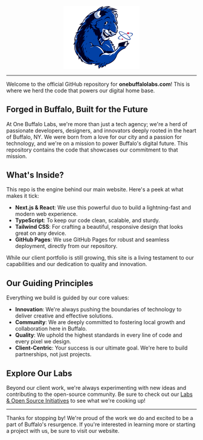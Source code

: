 <div align="center">
  <img src="/public/images/logos/one-buffalo-cartoon-no-text.svg" alt="OneBuffaloLabs.com Logo" width="200">
</div>
<hr />

Welcome to the official GitHub repository for **onebuffalolabs.com**\! This is where we herd the code that powers our digital home base.

## Forged in Buffalo, Built for the Future

At One Buffalo Labs, we're more than just a tech agency; we're a herd of passionate developers, designers, and innovators deeply rooted in the heart of Buffalo, NY. We were born from a love for our city and a passion for technology, and we're on a mission to power Buffalo's digital future. This repository contains the code that showcases our commitment to that mission.

## What's Inside?

This repo is the engine behind our main website. Here's a peek at what makes it tick:

  * **Next.js & React**: We use this powerful duo to build a lightning-fast and modern web experience.
  * **TypeScript**: To keep our code clean, scalable, and sturdy.
  * **Tailwind CSS**: For crafting a beautiful, responsive design that looks great on any device.
  * **GitHub Pages**: We use GitHub Pages for robust and seamless deployment, directly from our repository.

While our client portfolio is still growing, this site is a living testament to our capabilities and our dedication to quality and innovation.

## Our Guiding Principles

Everything we build is guided by our core values:

  * **Innovation**: We're always pushing the boundaries of technology to deliver creative and effective solutions.
  * **Community**: We are deeply committed to fostering local growth and collaboration here in Buffalo.
  * **Quality**: We uphold the highest standards in every line of code and every pixel we design.
  * **Client-Centric**: Your success is our ultimate goal. We're here to build partnerships, not just projects.

## Explore Our Labs

Beyond our client work, we're always experimenting with new ideas and contributing to the open-source community. Be sure to check out our [Labs & Open Source Initiatives](https://www.onebuffalolabs.com/labs) to see what we're cooking up\!

-----

Thanks for stopping by\! We're proud of the work we do and excited to be a part of Buffalo's resurgence. If you're interested in learning more or starting a project with us, be sure to visit our website.
